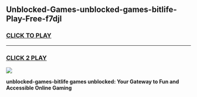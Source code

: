 
## Unblocked-Games-unblocked-games-bitlife-Play-Free-f7djl
<h3>
<a href="https://premium76.site?title=unblocked-games-bitlife&ref=18A1">CLICK TO PLAY</a></h3>
<hr>

<h3>
<a href="https://premium76.site?title=unblocked-games-bitlife&ref=18A1">CLICK 2 PLAY</a>
  
</h3>

<a href="https://premium76.site?title=unblocked-games-bitlife&ref=18A1"><img src="https://clearcache.store/games.png"></a>


**unblocked-games-bitlife games unblocked: Your Gateway to Fun and Accessible Online Gaming**
